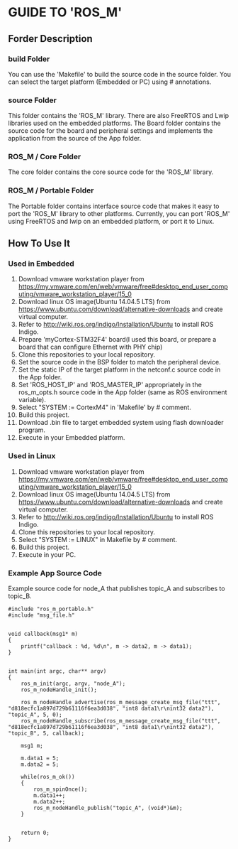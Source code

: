 # GUIDE TO 'ROS_M'

## Forder Description

### build Folder
You can use the 'Makefile' to build the source code in the source folder. You can select the target platform (Embedded or PC) using # annotations.

### source Folder
This folder contains the 'ROS_M' library. There are also FreeRTOS and Lwip libraries used on the embedded platforms. The Board folder contains the source code for the board and peripheral settings and implements the application from the source of the App folder.

### ROS_M / Core Folder
The core folder contains the core source code for the 'ROS_M' library.

### ROS_M / Portable Folder
The Portable folder contains interface source code that makes it easy to port the 'ROS_M' library to other platforms.
Currently, you can port 'ROS_M' using FreeRTOS and lwip on an embedded platform, or port it to Linux.




## How To Use It

### Used in Embedded
1. Download vmware workstation player from https://my.vmware.com/en/web/vmware/free#desktop_end_user_computing/vmware_workstation_player/15_0
2. Download linux OS image(Ubuntu 14.04.5 LTS) from https://www.ubuntu.com/download/alternative-downloads and create virtual computer.
3. Refer to http://wiki.ros.org/indigo/Installation/Ubuntu to install ROS Indigo.
4. Prepare 'myCortex-STM32F4' board(I used this board, or prepare a board that can configure Ethernet with PHY chip)
5. Clone this repositories to your local repository.
6. Set the source code in the BSP folder to match the peripheral device.
7. Set the static IP of the target platform in the netconf.c source code in the App folder.
8. Set 'ROS_HOST_IP' and 'ROS_MASTER_IP' appropriately in the ros_m_opts.h source code in the App folder (same as ROS environment variable).
9. Select "SYSTEM := CortexM4" in 'Makefile' by # comment.
10. Build this project.
11. Download .bin file to target embedded system using flash downloader program.
12. Execute in your Embedded platform.

### Used in Linux
1. Download vmware workstation player from https://my.vmware.com/en/web/vmware/free#desktop_end_user_computing/vmware_workstation_player/15_0
2. Download linux OS image(Ubuntu 14.04.5 LTS) from https://www.ubuntu.com/download/alternative-downloads and create virtual computer.
3. Refer to http://wiki.ros.org/indigo/Installation/Ubuntu to install ROS Indigo.
4. Clone this repositories to your local repository.
5. Select "SYSTEM := LINUX" in Makefile by # comment.
6. Build this project.
7. Execute in your PC.




### Example App Source Code
Example source code for node_A that publishes topic_A and subscribes to topic_B.
```
#include "ros_m_portable.h"
#include "msg_file.h"


void callback(msg1* m)
{
	printf("callback : %d, %d\n", m -> data2, m -> data1);
}


int main(int argc, char** argv)
{
	ros_m_init(argc, argv, "node_A");
	ros_m_nodeHandle_init();

	ros_m_nodeHandle_advertise(ros_m_message_create_msg_file("ttt", "d818ecfc1a897d729b61116f6ea3d038", "int8 data1\r\nint32 data2"), "topic_A", 5, 0);
	ros_m_nodeHandle_subscribe(ros_m_message_create_msg_file("ttt", "d818ecfc1a897d729b61116f6ea3d038", "int8 data1\r\nint32 data2"), "topic_B", 5, callback);

	msg1 m;

	m.data1 = 5;
 	m.data2 = 5;
	
	while(ros_m_ok())
	{
		ros_m_spinOnce();
		m.data1++;
 		m.data2++;
		ros_m_nodeHandle_publish("topic_A", (void*)&m);
	}


	return 0;
}

```
